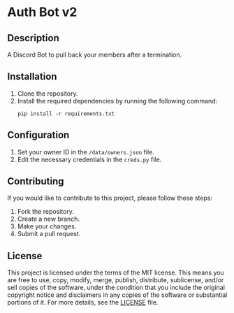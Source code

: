# Auth Bot v2

## Description
A Discord Bot to pull back your members after a termination.

## Installation
1. Clone the repository.
2. Install the required dependencies by running the following command:
    ```shell
    pip install -r requirements.txt
    ```

## Configuration
1. Set your owner ID in the `/data/owners.json` file.
2. Edit the necessary credentials in the `creds.py` file.

## Contributing
If you would like to contribute to this project, please follow these steps:
1. Fork the repository.
2. Create a new branch.
3. Make your changes.
4. Submit a pull request.

## License
This project is licensed under the terms of the MIT license. This means you are free to use, copy, modify, merge, publish, distribute, sublicense, and/or sell copies of the software, under the condition that you include the original copyright notice and disclaimers in any copies of the software or substantial portions of it. For more details, see the [LICENSE](LICENSE) file.